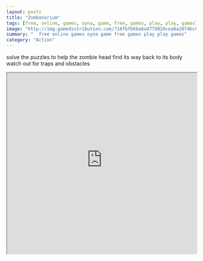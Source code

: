 ```yaml
---
layout: posts
title: "Zombonarium"
tags: [free, online, games, oyna, game, free, games, play, play, games]
image: "http://img.gamedistribution.com/716fbfb6ba6a4779820cea8a2074bc62.jpg"
summary: "  free online games oyna game free games play play games"
category: "Action"
---
```


solve the puzzles to help the zombie head find its way back to its body watch out for traps and obstacles

<iframe width="100%" height="480px;" src="http://flash.gamedistribution.com?game=716fbfb6ba6a4779820cea8a2074bc62"></iframe>